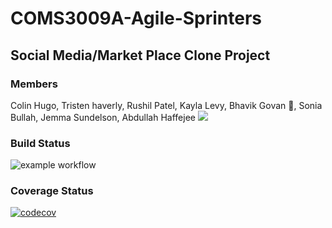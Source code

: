 # COMS3009A-Agile-Sprinters

## Social Media/Market Place Clone Project

### Members

Colin Hugo, Tristen haverly, Rushil Patel, Kayla Levy, Bhavik Govan 💯, Sonia Bullah, Jemma Sundelson, Abdullah Haffejee
<a href="https://github.com/soniabullah1/COMS3009A-Agile-Sprinters/graphs/contributors">
  <img src="https://contributors-img.web.app/image?repo=soniabullah1/COMS3009A-Agile-Sprinters">
</a>

### Build Status
![example workflow](https://github.com/soniabullah1/COMS3009A-Agile-Sprinters/actions/workflows/main.yml/badge.svg)

### Coverage Status

[![codecov](https://codecov.io/gh/soniabullah1/COMS3009A-Agile-Sprinters/branch/main/graph/badge.svg?token=EECSK3MM0Y)](https://codecov.io/gh/soniabullah1/COMS3009A-Agile-Sprinters)


